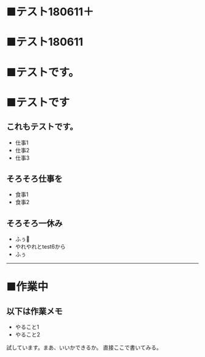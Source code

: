 # ■テスト180611＋
# ■テスト180611
# ■テストです。
# ■テストです
## これもテストです。
- 仕事1
- 仕事2
- 仕事3
## そろそろ仕事を
- 食事1
- 食事2
## そろそろ一休み
- ふぅ
- やれやれとtest6から
- ふぅ

---
# ■作業中
## 以下は作業メモ
- やること1 
- やること2

試しています。まあ、いいかできるか。
直接ここで書いてみる。
